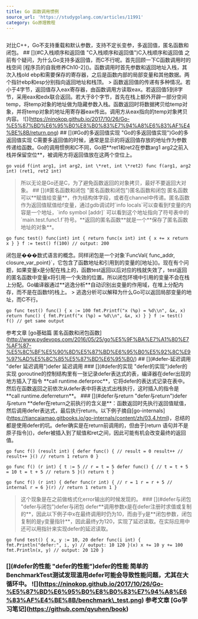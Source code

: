 ```yaml
---
title: Go 函数调用惯例
source_url: 'https://studygolang.com/articles/11991'
category: Go原理教程
---
```

```

```
 对比C++，Go不支持重载和默认参数，支持不定长变参，多返回值，匿名函数和闭包。 ## \[\](#C入栈顺序和返回值 "C入栈顺序和返回值")C入栈顺序和返回值 之前有个疑问，为什么Go支持多返回值，而C不行呢。首先回顾一下C函数调用时的栈空间 \[程序员的自我修养Ch10-2\]()。函数调用时首先参数和返回地址入栈，其次入栈old ebp和需要保存的寄存器，之后是函数内部的局部变量和其他数据。两个指针ebp和esp分别指向返回地址和栈顶。 > 函数返回值的传递有多种情况。若小于4字节，返回值存入eax寄存器，由函数调用方读取eax。若返回值5到8字节，采用eax和edx联合返回。若大于8个字节，首先在栈上额外开辟一部分空间temp，将temp对象的地址做为隐藏参数入栈。函数返回时将数据拷贝给temp对象，并将temp对象的地址用寄存器eax传出。调用方从eax指向的temp对象拷贝内容。 !\[\](https://ninokop.github.io/2017/10/26/Go-%E5%87%BD%E6%95%B0%E8%B0%83%E7%94%A8%E6%83%AF%E4%BE%8B/return.png) ## \[\](#Go的多返回值实现 "Go的多返回值实现")Go的多返回值实现 C需要多返回值的时候，通常是显示的将返回值存放的地址作为参数传递给函数。Go的调用惯例和C不同，Go把\*\*ret1和ret2在参数arg1 arg2之前入栈并保留空位\*\*，被调用方将返回值放在这两个空位上。 
```
go void f(int arg1, int arg2, int \*ret, int \*ret2) func f(arg1, arg2 int) (ret1, ret2 int) 
```
 > 所以无论是Go还是C，为了避免函数返回的对象拷贝，最好不要返回大对象。 ## \[\](#匿名函数和闭包 "匿名函数和闭包")匿名函数和闭包 匿名函数可以\*\*赋值给变量\*\*，作为结构体字段，或者在channel中传递。匿名函数作为返回值赋值给f变量，通过gdb调试时\`info locals\`可以查看到f变量的内容是一个地址，\`info symbol \[addr\]\` 可以看到这个地址指向了符号表中的\`main.test.func1.f\`符号。\*\*返回的匿名函数\*\*就是一个\*\*保存了匿名函数地址的对象\*\*。 
```
go func test() func(int) int { return func(x int) int { x += x return x } } f := test() f(100) // output: 200 
```
 闭包是���数式语言的概念。同样闭包是一个对象\`FuncVal{ func\_addr, closure\_var\_point}\`，它包含了函数地址和引用到的变量的\[地址\]()。现在有个问题，如果变量x是分配在栈上的，函数test返回以后对应的栈就失效了，test返回的匿名函数中变量x将引用一个失效的位置。所以闭包环境中引用的变量不会在栈上分配。Go编译器通过\*\*逃逸分析\*\*自动识别出变量的作用域，在堆上分配内存，而不是在函数f的栈上。 > 逃逸分析可以解释为什么Go可以返回局部变量的地址，而C不行。 
```
go func test() func() { x := 100 fmt.Printf("x (%p) = %d\\n", &x, x) return func() { fmt.Printf("x (%p) = %d\\n", &x, x) } } f := test() f() // get same output 
```
 参考文章 \[go基础篇 匿名函数和闭包函数\](http://www.pydevops.com/2016/05/25/go%E5%9F%BA%E7%A1%80%E7%AF%87-%E5%8C%BF%E5%90%8D%E5%87%BD%E6%95%B0%E5%92%8C%E9%97%AD%E5%8C%85%E5%87%BD%E6%95%B0/) ## \[\](#defer-延迟调用 "defer 延迟调用")defer 延迟调用 ### \[\](#defer的实现 "defer的实现")defer的实现 goroutine的控制结构里有一张记录defer表达式的表，编译器在defer出现的地方插入了指令 \*\*call runtime.deferproc\*\*，它将defer的表达式记录在表中。然后在函数返回之前依次从defer表中将表达式出栈执行，这时插入的指令是\*\*call runtime.deferreturn\*\*。 ### \[\](#defer与return "defer与return")defer与return \*\*defer在return之前执行的含义是\*\*：函数返回时先执行返回值赋值，然后调用defer表达式，最后执行return。以下例子摘自\[go-internals\](https://tiancaiamao.gitbooks.io/go-internals/content/zh/03.4.html)，总结的都是使用defer的坑。defer确实是在return前调用的，但由于\[return 语句并不是原子指令\]()，defer被插入到了赋值和ret之间，因此可能有机会改变最终的返回值。 
```
go func f() (result int) { defer func() { // result = 0 result++ // result++ }() // return 1 return 0 } 
```
 
```
go func f() (r int) { t := 5 // r = t = 5 defer func() { // t = t + 5 = 10 t = t + 5 // return 5 }() return t } 
```
 
```
go func f() (r int) { defer func(r int) { // r = 1 r = r + 5 // internal r = 6 }(r) // return 1 return 1 } 
```
 > 这个现象是在之前做格式化error输出的时候发现的。 ### \[\](#defer与闭包 "defer与闭包")defer与闭包 defer\*\*调用参数x是在defer注册时求值或复制的\*\*，因此以下例子中x在最终调用时仍为10，而由于y是\*\*闭包参数，闭包复制的是y变量指针\*\*，因此最终y为120，实现了延迟读取。在实际应用中还可以用指针来实现defer的延迟读取。 
```
go fund test() { x, y := 10, 20 defer func(i int) { fmt.Println("defer:", i, y) // output: 10 120 }(x) x += 10 y += 100 fmt.Println(x, y) // output: 20 120 } 
```
 ### \[\](#defer的性能 "defer的性能")defer的性能 简单的BenchmarkTest测试发现滥用defer可能会导致性能问题，尤其在大循环中。 !\[\](https://ninokop.github.io/2017/10/26/Go-%E5%87%BD%E6%95%B0%E8%B0%83%E7%94%A8%E6%83%AF%E4%BE%8B/benchmark\_test.png) 参考文章 \[Go学习笔记\](https://github.com/qyuhen/book)
